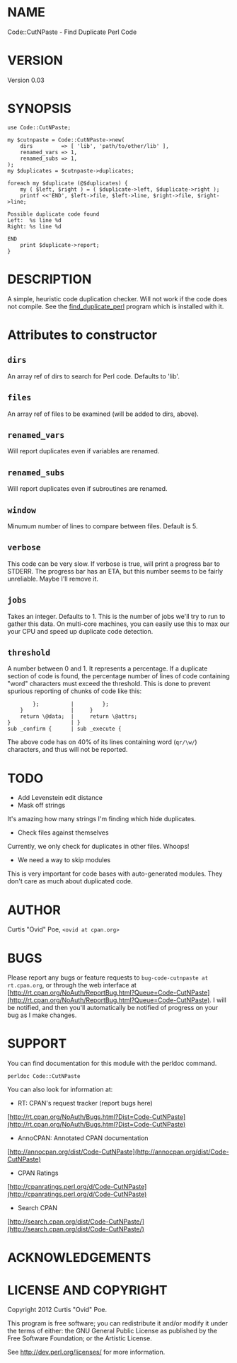 # NAME

Code::CutNPaste - Find Duplicate Perl Code

# VERSION

Version 0.03

# SYNOPSIS

    use Code::CutNPaste;

    my $cutnpaste = Code::CutNPaste->new(
        dirs         => [ 'lib', 'path/to/other/lib' ],
        renamed_vars => 1,
        renamed_subs => 1,
    );
    my $duplicates = $cutnpaste->duplicates;

    foreach my $duplicate (@$duplicates) {
        my ( $left, $right ) = ( $duplicate->left, $duplicate->right );
        printf <<'END', $left->file, $left->line, $right->file, $right->line;

    Possible duplicate code found
    Left:  %s line %d
    Right: %s line %d

    END
        print $duplicate->report;
    }

# DESCRIPTION

A simple, heuristic code duplication checker. Will not work if the code does
not compile. See the [find_duplicate_perl](http://search.cpan.org/perldoc?find_duplicate_perl) program which is installed with
it.

# Attributes to constructor

## `dirs`

An array ref of dirs to search for Perl code. Defaults to 'lib'.

## `files`

An array ref of files to be examined (will be added to dirs, above).

## `renamed_vars`

Will report duplicates even if variables are renamed.

## `renamed_subs`

Will report duplicates even if subroutines are renamed.

## `window`

Minumum number of lines to compare between files. Default is 5.

## `verbose`

This code can be very slow. If verbose is true,  will print a progress bar to
STDERR. The progress bar has an ETA, but this number seems to be fairly
unreliable. Maybe I'll remove it.

## `jobs`

Takes an integer. Defaults to 1. This is the number of jobs we'll try to run
to gather this data. On multi-core machines, you can easily use this to max
our your CPU and speed up duplicate code detection.

## `threshold`

A number between 0 and 1. It represents a percentage. If a duplicate section
of code is found, the percentage number of lines of code containing "word"
characters must exceed the threshold. This is done to prevent spurious
reporting of chunks of code like this:

            };          |         };
        }               |     }
        return \@data;  |     return \@attrs;
    }                   | }
    sub _confirm {      | sub _execute {

The above code has on 40% of its lines containing word (`qr/\w/`) characters,
and thus will not be reported.

# TODO

- Add Levenstein edit distance
- Mask off strings

It's amazing how many strings I'm finding which hide duplicates.

- Check files against themselves

Currently, we only check for duplicates in other files. Whoops!

- We need a way to skip modules

This is very important for code bases with auto-generated modules. They don't
care as much about duplicated code.

# AUTHOR

Curtis "Ovid" Poe, `<ovid at cpan.org>`

# BUGS

Please report any bugs or feature requests to `bug-code-cutnpaste at
rt.cpan.org`, or through the web interface at
[http://rt.cpan.org/NoAuth/ReportBug.html?Queue=Code-CutNPaste](http://rt.cpan.org/NoAuth/ReportBug.html?Queue=Code-CutNPaste).  I will be
notified, and then you'll automatically be notified of progress on your bug as
I make changes.

# SUPPORT

You can find documentation for this module with the perldoc command.

    perldoc Code::CutNPaste

You can also look for information at:

- RT: CPAN's request tracker (report bugs here)

[http://rt.cpan.org/NoAuth/Bugs.html?Dist=Code-CutNPaste](http://rt.cpan.org/NoAuth/Bugs.html?Dist=Code-CutNPaste)

- AnnoCPAN: Annotated CPAN documentation

[http://annocpan.org/dist/Code-CutNPaste](http://annocpan.org/dist/Code-CutNPaste)

- CPAN Ratings

[http://cpanratings.perl.org/d/Code-CutNPaste](http://cpanratings.perl.org/d/Code-CutNPaste)

- Search CPAN

[http://search.cpan.org/dist/Code-CutNPaste/](http://search.cpan.org/dist/Code-CutNPaste/)

# ACKNOWLEDGEMENTS

# LICENSE AND COPYRIGHT

Copyright 2012 Curtis "Ovid" Poe.

This program is free software; you can redistribute it and/or modify it under
the terms of either: the GNU General Public License as published by the Free
Software Foundation; or the Artistic License.

See http://dev.perl.org/licenses/ for more information.